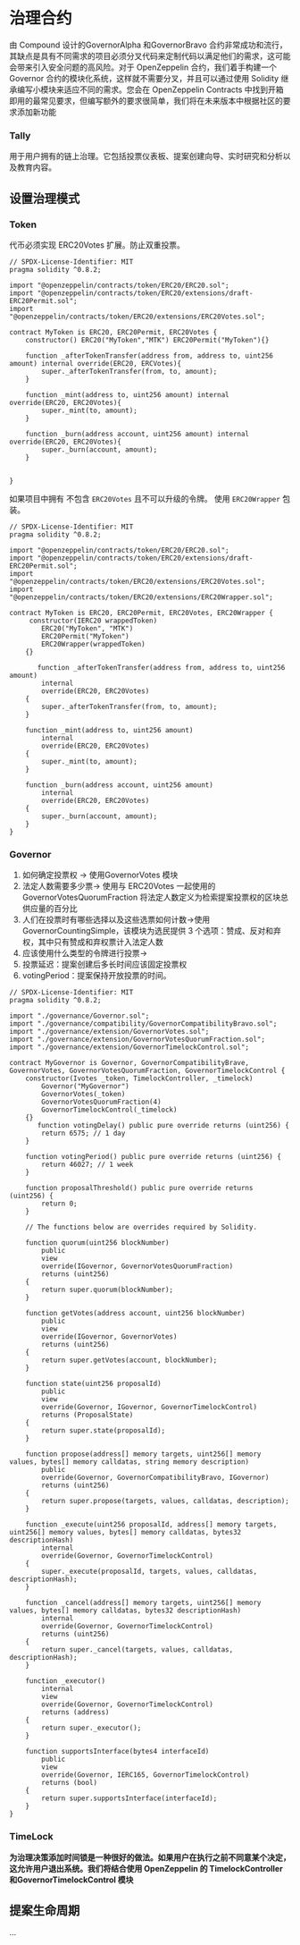 # 治理合约

由 Compound 设计的GovernorAlpha 和GovernorBravo 合约非常成功和流行，其缺点是具有不同需求的项目必须分叉代码来定制代码以满足他们的需求，这可能会带来引入安全问题的高风险。对于 OpenZeppelin 合约，我们着手构建一个Governor 合约的模块化系统，这样就不需要分叉，并且可以通过使用 Solidity 继承编写小模块来适应不同的需求。您会在 OpenZeppelin Contracts 中找到开箱即用的最常见要求，但编写额外的要求很简单，我们将在未来版本中根据社区的要求添加新功能

### Tally

用于用户拥有的链上治理。它包括投票仪表板、提案创建向导、实时研究和分析以及教育内容。

## 设置治理模式

### Token

代币必须实现 ERC20Votes 扩展。防止双重投票。

```solidity
// SPDX-License-Identifier: MIT
pragma solidity ^0.8.2;

import "@openzeppelin/contracts/token/ERC20/ERC20.sol";
import "@openzeppelin/contracts/token/ERC20/extensions/draft-ERC20Permit.sol";
import "@openzeppelin/contracts/token/ERC20/extensions/ERC20Votes.sol";

contract MyToken is ERC20, ERC20Permit, ERC20Votes {
	constructor() ERC20("MyToken","MTK") ERC20Permit("MyToken"){}
	
	function _afterTokenTransfer(address from, address to, uint256 amount) internal override(ERC20, ERCVotes){
		super._afterTokenTransfer(from, to, amount);
	}
	
	function _mint(address to, uint256 amount) internal override(ERC20, ERC20Votes){
		super._mint(to, amount);
	}
	
	function _burn(address account, uint256 amount) internal override(ERC20, ERC20Votes){
		super._burn(account, amount);
	}
	
	
}
```

如果项目中拥有 不包含 `ERC20Votes` 且不可以升级的令牌。 使用 `ERC20Wrapper` 包装。

```solidity
// SPDX-License-Identifier: MIT
pragma solidity ^0.8.2;

import "@openzeppelin/contracts/token/ERC20/ERC20.sol";
import "@openzeppelin/contracts/token/ERC20/extensions/draft-ERC20Permit.sol";
import "@openzeppelin/contracts/token/ERC20/extensions/ERC20Votes.sol";
import "@openzeppelin/contracts/token/ERC20/extensions/ERC20Wrapper.sol";

contract MyToken is ERC20, ERC20Permit, ERC20Votes, ERC20Wrapper {
	 constructor(IERC20 wrappedToken)
        ERC20("MyToken", "MTK")
        ERC20Permit("MyToken")
        ERC20Wrapper(wrappedToken)
    {}
    
       function _afterTokenTransfer(address from, address to, uint256 amount)
        internal
        override(ERC20, ERC20Votes)
    {
        super._afterTokenTransfer(from, to, amount);
    }

    function _mint(address to, uint256 amount)
        internal
        override(ERC20, ERC20Votes)
    {
        super._mint(to, amount);
    }

    function _burn(address account, uint256 amount)
        internal
        override(ERC20, ERC20Votes)
    {
        super._burn(account, amount);
    }
}

```

### Governor

1. 如何确定投票权 -> 使用GovernorVotes 模块
2. 法定人数需要多少票-> 使用与 ERC20Votes 一起使用的GovernorVotesQuorumFraction 将法定人数定义为检索提案投票权的区块总供应量的百分比
3. 人们在投票时有哪些选择以及这些选票如何计数->使用 GovernorCountingSimple，该模块为选民提供 3 个选项：赞成、反对和弃权，其中只有赞成和弃权票计入法定人数
4. 应该使用什么类型的令牌进行投票->
5. 投票延迟：提案创建后多长时间应该固定投票权
6. votingPeriod：提案保持开放投票的时间。

```solidity
// SPDX-License-Identifier: MIT
pragma solidity ^0.8.2;

import "./governance/Governor.sol";
import "./governance/compatibility/GovernorCompatibilityBravo.sol";
import "./governance/extension/GovernorVotes.sol";
import "./governance/extension/GovernorVotesQuorumFraction.sol";
import "./governance/extension/GovernorTimelockControl.sol";

contract MyGovernor is Governor, GovernorCompatibilityBrave, GovernorVotes, GovernorVotesQuorumFraction, GovernorTimelockControl {
	constructor(Ivotes _token, TimelockController, _timelock)
		Governor("MyGovernor")
		GovernorVotes(_token)
        GovernorVotesQuorumFraction(4)
        GovernorTimelockControl(_timelock)
	{}
	   function votingDelay() public pure override returns (uint256) {
        return 6575; // 1 day
    }

    function votingPeriod() public pure override returns (uint256) {
        return 46027; // 1 week
    }

    function proposalThreshold() public pure override returns (uint256) {
        return 0;
    }

    // The functions below are overrides required by Solidity.

    function quorum(uint256 blockNumber)
        public
        view
        override(IGovernor, GovernorVotesQuorumFraction)
        returns (uint256)
    {
        return super.quorum(blockNumber);
    }

    function getVotes(address account, uint256 blockNumber)
        public
        view
        override(IGovernor, GovernorVotes)
        returns (uint256)
    {
        return super.getVotes(account, blockNumber);
    }

    function state(uint256 proposalId)
        public
        view
        override(Governor, IGovernor, GovernorTimelockControl)
        returns (ProposalState)
    {
        return super.state(proposalId);
    }

    function propose(address[] memory targets, uint256[] memory values, bytes[] memory calldatas, string memory description)
        public
        override(Governor, GovernorCompatibilityBravo, IGovernor)
        returns (uint256)
    {
        return super.propose(targets, values, calldatas, description);
    }

    function _execute(uint256 proposalId, address[] memory targets, uint256[] memory values, bytes[] memory calldatas, bytes32 descriptionHash)
        internal
        override(Governor, GovernorTimelockControl)
    {
        super._execute(proposalId, targets, values, calldatas, descriptionHash);
    }

    function _cancel(address[] memory targets, uint256[] memory values, bytes[] memory calldatas, bytes32 descriptionHash)
        internal
        override(Governor, GovernorTimelockControl)
        returns (uint256)
    {
        return super._cancel(targets, values, calldatas, descriptionHash);
    }

    function _executor()
        internal
        view
        override(Governor, GovernorTimelockControl)
        returns (address)
    {
        return super._executor();
    }

    function supportsInterface(bytes4 interfaceId)
        public
        view
        override(Governor, IERC165, GovernorTimelockControl)
        returns (bool)
    {
        return super.supportsInterface(interfaceId);
    }
}
```

### TimeLock

**为治理决策添加时间锁是一种很好的做法。如果用户在执行之前不同意某个决定，这允许用户退出系统。我们将结合使用 OpenZeppelin 的 TimelockController 和GovernorTimelockControl 模块**

## 提案生命周期

...